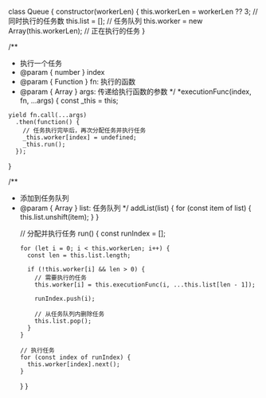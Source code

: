 class Queue {
  constructor(workerLen) {
    this.workerLen = workerLen ?? 3;         // 同时执行的任务数
    this.list = [];                          // 任务队列
    this.worker = new Array(this.workerLen); // 正在执行的任务
  }

  /**
   * 执行一个任务
   * @param { number } index
   * @param { Function } fn: 执行的函数
   * @param { Array } args: 传递给执行函数的参数
   */
  *executionFunc(index, fn, ...args) {
    const _this = this;

    yield fn.call(...args)
      .then(function() {
        // 任务执行完毕后，再次分配任务并执行任务
        _this.worker[index] = undefined;
        _this.run();
      });
  }

  /**
   * 添加到任务队列
   * @param { Array<object> } list: 任务队列
   */
  addList(list) {
    for (const item of list) {
      this.list.unshift(item);
    }
  }

  // 分配并执行任务
  run() {
    const runIndex = [];

    for (let i = 0; i < this.workerLen; i++) {
      const len = this.list.length;

      if (!this.worker[i] && len > 0) {
        // 需要执行的任务
        this.worker[i] = this.executionFunc(i, ...this.list[len - 1]);

        runIndex.push(i);

        // 从任务队列内删除任务
        this.list.pop();
      }
    }

    // 执行任务
    for (const index of runIndex) {
      this.worker[index].next();
    }
  }
}
